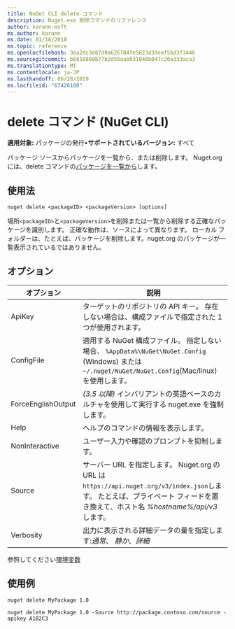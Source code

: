 ```yaml
---
title: NuGet CLI delete コマンド
description: Nuget.exe 削除コマンドのリファレンス
author: karann-msft
ms.author: karann
ms.date: 01/18/2018
ms.topic: reference
ms.openlocfilehash: 3ea2dc3e87d0a626704fe5623d39eaf5bd3f3446
ms.sourcegitcommit: b6810860b77b2d50aab031040b047c20a333aca3
ms.translationtype: MT
ms.contentlocale: ja-JP
ms.lasthandoff: 06/28/2019
ms.locfileid: "67426108"
---
```

# <a name="delete-command-nuget-cli"></a>delete コマンド (NuGet CLI)

**適用対象:** パッケージの発行&bullet;**サポートされているバージョン:** すべて

パッケージ ソースからパッケージを一覧から、または削除します。 Nuget.org には、delete コマンドの[パッケージを一覧から](../nuget-org/policies/deleting-packages.md)します。

## <a name="usage"></a>使用法

```cli
nuget delete <packageID> <packageVersion> [options]
```

場所`<packageID>`と`<packageVersion>`を削除または一覧から削除する正確なパッケージを識別します。 正確な動作は、ソースによって異なります。 ローカル フォルダーは、たとえば、パッケージを削除します。nuget.org のパッケージが一覧表示されているではありません。

## <a name="options"></a>オプション

| オプション | 説明 |
| --- | --- |
| ApiKey | ターゲットのリポジトリの API キー。 存在しない場合は、構成ファイルで指定された 1 つが使用されます。 |
| ConfigFile | 適用する NuGet 構成ファイル。 指定しない場合、 `%AppData%\NuGet\NuGet.Config` (Windows) または`~/.nuget/NuGet/NuGet.Config`(Mac/linux) を使用します。|
| ForceEnglishOutput | *(3.5 以降)* インバリアントの英語ベースのカルチャを使用して実行する nuget.exe を強制します。 |
| Help | ヘルプのコマンドの情報を表示します。 |
| NonInteractive | ユーザー入力や確認のプロンプトを抑制します。 |
| Source | サーバー URL を指定します。 Nuget.org の URL は`https://api.nuget.org/v3/index.json`します。 たとえば、プライベート フィードを置き換えて、ホスト名 *%hostname%/api/v3*します。 |
| Verbosity | 出力に表示される詳細データの量を指定します:*通常*、 *静か*、*詳細* |

参照してください[環境変数](cli-ref-environment-variables.md)

## <a name="examples"></a>使用例

```cli
nuget delete MyPackage 1.0

nuget delete MyPackage 1.0 -Source http://package.contoso.com/source -apikey A1B2C3
```
